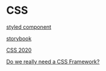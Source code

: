 # CSS

[styled component](https://styled-components.com/)

[storybook](https://storybook.js.org/)

[CSS 2020](https://2020.stateofcss.com/zh-Hant/)

[Do we really need a CSS Framework?](https://dev.to/teamxenox/do-we-really-need-a-css-framework-4ma6)